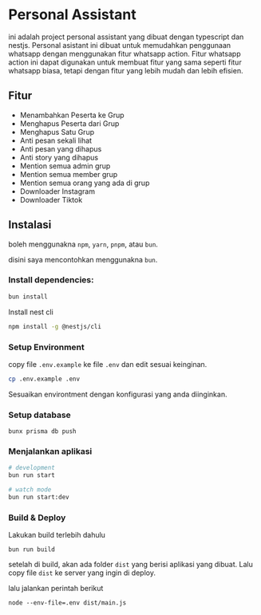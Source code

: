 # Personal Assistant

ini adalah project personal assistant yang dibuat dengan typescript dan nestjs. Personal asistant ini dibuat untuk
memudahkan penggunaan whatsapp dengan menggunakan fitur whatsapp action. Fitur whatsapp action ini dapat digunakan untuk
membuat fitur yang sama seperti fitur whatsapp biasa, tetapi dengan fitur yang lebih mudah dan lebih efisien.

## Fitur

- Menambahkan Peserta ke Grup
- Menghapus Peserta dari Grup
- Menghapus Satu Grup
- Anti pesan sekali lihat
- Anti pesan yang dihapus
- Anti story yang dihapus
- Mention semua admin grup
- Mention semua member grup
- Mention semua orang yang ada di grup
- Downloader Instagram
- Downloader Tiktok

## Instalasi

boleh menggunakna `npm`, `yarn`, `pnpm`, atau `bun`.

disini saya mencontohkan menggunakna `bun`.

### Install dependencies:

```bash
bun install
```

Install nest cli

```bash
npm install -g @nestjs/cli
```

### Setup Environment

copy file `.env.example` ke file `.env` dan edit sesuai keinginan.

```bash
cp .env.example .env
```

Sesuaikan environtment dengan konfigurasi yang anda diinginkan.

### Setup database

```
bunx prisma db push
```

### Menjalankan aplikasi

```bash
# development
bun run start

# watch mode
bun run start:dev
```

### Build & Deploy

Lakukan build terlebih dahulu

```
bun run build
```

setelah di build, akan ada folder `dist` yang berisi aplikasi yang dibuat. Lalu copy file `dist` ke server yang ingin di
deploy.

lalu jalankan perintah berikut

```
node --env-file=.env dist/main.js
```
